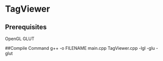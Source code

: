 # TagViewer

## Prerequisites
OpenGL
GLUT

##Compile Command
g++ -o FILENAME main.cpp TagViewer.cpp -lgl -glu -glut

